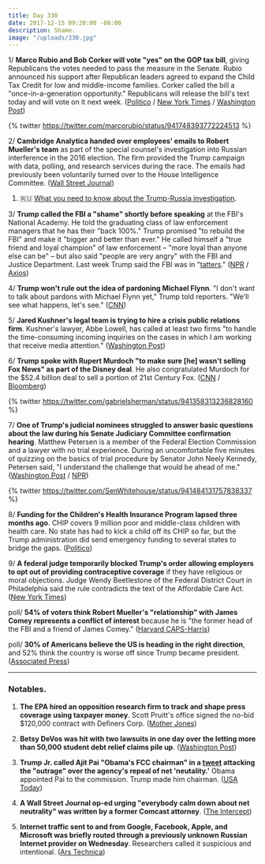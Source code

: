 ```yaml
---
title: Day 330
date: 2017-12-15 09:20:00 -08:00
description: Shame.
image: "/uploads/330.jpg"
---
```


1/ **Marco Rubio and Bob Corker will vote "yes" on the GOP tax bill**, giving Republicans the votes needed to pass the measure in the Senate. Rubio announced his support after Republican leaders agreed to expand the Child Tax Credit for low and middle-income families. Corker called the bill a "once-in-a-generation opportunity." Republicans will release the bill's text today and will vote on it next week. ([Politico](https://www.politico.com/story/2017/12/15/republican-tax-bill-changes-297784) / [New York Times](https://www.nytimes.com/2017/12/15/us/politics/republican-tax-bill.html) / [Washington Post](https://www.washingtonpost.com/business/economy/rubio-pushes-leadership-on-help-for-poor-families-with-tax-vote-hanging-in-the-balance/2017/12/15/ecb87942-e1a6-11e7-8679-a9728984779c_story.html))

{% twitter https://twitter.com/marcorubio/status/941748393772224513 %}

2/ **Cambridge Analytica handed over employees' emails to Robert Mueller's team** as part of the special counsel's investigation into Russian interference in the 2016 election. The firm provided the Trump campaign with data, polling, and research services during the race. The emails had previously been voluntarily turned over to the House Intelligence Committee. ([Wall Street Journal](https://www.wsj.com/articles/mueller-sought-emails-of-trump-campaign-data-firm-1513296899))

1. 🇷🇺 [What you need to know about the Trump-Russia investigation](https://whatthefuckjusthappenedtoday.com/trump-russia-investigation/).

3/ **Trump called the FBI a "shame" shortly before speaking** at the FBI's National Academy. He told the graduating class of law enforcement managers that he has their "back 100%." Trump promised "to rebuild the FBI" and make it "bigger and better than ever." He called himself a "true friend and loyal champion" of law enforcement – "more loyal than anyone else can be" – but also said "people are very angry" with the FBI and Justice Department. Last week Trump said the FBI was in "[tatters](https://whatthefuckjusthappenedtoday.com/2017/12/04/day-319/)." ([NPR](https://www.npr.org/2017/12/15/570868360/after-months-of-withering-criticism-trump-prepares-to-visit-fbi) / [Axios](https://www.axios.com/trump-tells-fbi-graduates-he-has-their-back-100-percent-2517682727.html))

4/ **Trump won't rule out the idea of pardoning Michael Flynn**. "I don't want to talk about pardons with Michael Flynn yet," Trump told reporters. "We'll see what happens, let's see." ([CNN](https://www.cnn.com/2017/12/15/politics/donald-trump-michael-flynn-pardon/index.html))

5/ **Jared Kushner's legal team is trying to hire a crisis public relations firm**. Kushner's lawyer, Abbe Lowell, has called at least two firms "to handle the time-consuming incoming inquiries on the cases in which I am working that receive media attention." ([Washington Post](https://www.washingtonpost.com/politics/kushners-legal-team-looks-to-hire-crisis-public-relations-firm/2017/12/15/6fbf144c-e1c3-11e7-9eb6-e3c7ecfb4638_story.html))

6/ **Trump spoke with Rupert Murdoch "to make sure \[he\] wasn't selling Fox News" as part of the Disney deal**. He also congratulated Murdoch for the $52.4 billion deal to sell a portion of 21st Century Fox. ([CNN](http://money.cnn.com/2017/12/14/media/donald-trump-rupert-murdoch-disney-21st-century-fox/index.html) / [Bloomberg](https://www.bloomberg.com/news/articles/2017-12-14/trump-called-murdoch-to-congratulate-him-on-disney-deal))

{% twitter https://twitter.com/gabrielsherman/status/941358313236828160 %}

7/ **One of Trump's judicial nominees struggled to answer basic questions about the law during his Senate Judiciary Committee confirmation hearing**. Matthew Petersen is a member of the Federal Election Commission and a lawyer with no trial experience. During an uncomfortable five minutes of quizzing on the basics of trial procedure by Senator John Neely Kennedy, Petersen said, "I understand the challenge that would be ahead of me." ([Washington Post](https://www.washingtonpost.com/news/morning-mix/wp/2017/12/15/trump-judicial-nominee-fumbles-basic-questions-about-the-law/) / [NPR](https://www.npr.org/2017/12/15/571060681/video-shows-trump-judicial-nominee-unable-to-answer-basic-questions-of-law))

{% twitter https://twitter.com/SenWhitehouse/status/941484131757838337 %}

8/ **Funding for the Children's Health Insurance Program lapsed three months ago**. CHIP covers 9 million poor and middle-class children with health care. No state has had to kick a child off its CHIP so far, but the Trump administration did send emergency funding to several states to bridge the gaps. ([Politico](https://www.politico.com/story/2017/12/15/chip-health-program-partisan-washington-228407))

9/ **A federal judge temporarily blocked Trump's order allowing employers to opt out of providing contraceptive coverage** if they have religious or moral objections. Judge Wendy Beetlestone of the Federal District Court in Philadelphia said the rule contradicts the text of the Affordable Care Act. ([New York Times](https://www.nytimes.com/2017/12/15/us/politics/obamacare-birth-control-trump.html))

poll/ **54% of voters think Robert Mueller's "relationship" with James Comey represents a conflict of interest** because he is "the former head of the FBI and a friend of James Comey." ([Harvard CAPS-Harris](http://harvardharrispoll.com/))

poll/ **30% of Americans believe the US is heading in the right direction**, and 52% think the country is worse off since Trump became president. ([Associated Press](https://www.apnews.com/9079eca84bc542a7bdd79b65fae1e53f/Americans-pessimistic-about-Trump,-country:-AP-NORC-Poll))

---

### Notables.

1. **The EPA hired an opposition research firm to track and shape press coverage using taxpayer money**. Scott Pruitt's office signed the no-bid $120,000 contract with Definers Corp. ([Mother Jones](http://www.motherjones.com/politics/2017/12/the-epa-hired-a-major-republican-opposition-research-firm-to-track-press-activity/))

2. **Betsy DeVos was hit with two lawsuits in one day over the letting more than 50,000 student debt relief claims pile up**. ([Washington Post](https://www.washingtonpost.com/news/grade-point/wp/2017/12/14/betsy-devos-hit-with-two-lawsuits-in-one-day-over-backlog-of-student-debt-relief-claims/))

3. **Trump Jr. called Ajit Pai "Obama's FCC chairman" in a [tweet](https://twitter.com/DonaldJTrumpJr/status/941467519222771713) attacking the "outrage" over the agency's repeal of net 'neutality.'** Obama appointed Pai to the commission. Trump made him chairman. ([USA Today](https://www.usatoday.com/story/news/politics/onpolitics/2017/12/15/trump-jr-tweet/954564001/))

4. **A Wall Street Journal op-ed urging "everybody calm down about net neutrality" was written by a former Comcast attorney**. ([The Intercept](https://theintercept.com/2017/12/14/that-net-neutrality-op-ed-in-the-wall-street-journal-was-written-by-a-comcast-attorney/))

5. **Internet traffic sent to and from Google, Facebook, Apple, and Microsoft was briefly routed through a previously unknown Russian Internet provider on Wednesday**. Researchers called it suspicious and intentional. ([Ars Technica](https://arstechnica.com/information-technology/2017/12/suspicious-event-routes-traffic-for-big-name-sites-through-russia/))